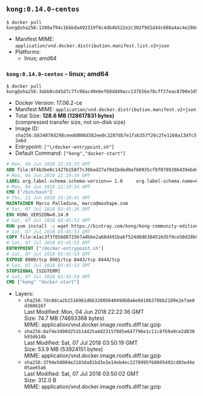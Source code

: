 ## `kong:0.14.0-centos`

```console
$ docker pull kong@sha256:1208a794c1bbbda492319f8c4db4b522e2c302f9d1d4dc608a4ac4e286dabcf1
```

-	Manifest MIME: `application/vnd.docker.distribution.manifest.list.v2+json`
-	Platforms:
	-	linux; amd64

### `kong:0.14.0-centos` - linux; amd64

```console
$ docker pull kong@sha256:3abb0cd45d7c7fc98ac49e6ef60dd49acc137656e78cff27eac8700e3d5d8b5c
```

-	Docker Version: 17.06.2-ce
-	Manifest MIME: `application/vnd.docker.distribution.manifest.v2+json`
-	Total Size: **128.6 MB (128617831 bytes)**  
	(compressed transfer size, not on-disk size)
-	Image ID: `sha256:b834078d298ceedd808d382ee0c3287db7e1fab357f26c2fe1168a13dfc52e6d`
-	Entrypoint: `["\/docker-entrypoint.sh"]`
-	Default Command: `["kong","docker-start"]`

```dockerfile
# Mon, 04 Jun 2018 22:19:33 GMT
ADD file:8f4b3be0c1427b158f7c30bad27af0d1bded0af60935cf8f0789286439ebdde9 in / 
# Mon, 04 Jun 2018 22:19:34 GMT
LABEL org.label-schema.schema-version== 1.0     org.label-schema.name=CentOS Base Image     org.label-schema.vendor=CentOS     org.label-schema.license=GPLv2     org.label-schema.build-date=20180531
# Mon, 04 Jun 2018 22:19:34 GMT
CMD ["/bin/bash"]
# Thu, 21 Jun 2018 19:20:41 GMT
MAINTAINER Marco Palladino, marco@mashape.com
# Sat, 07 Jul 2018 03:45:26 GMT
ENV KONG_VERSION=0.14.0
# Sat, 07 Jul 2018 03:45:52 GMT
RUN yum install -y wget https://bintray.com/kong/kong-community-edition-rpm/download_file?file_path=centos/7/kong-community-edition-$KONG_VERSION.el7.noarch.rpm &&     yum clean all
# Sat, 07 Jul 2018 03:45:53 GMT
COPY file:e1ac3f3f858d8725b7a4bbe2a68d491ba6f524d0d6384516d5f0ce50d28b9fda in /docker-entrypoint.sh 
# Sat, 07 Jul 2018 03:45:53 GMT
ENTRYPOINT ["/docker-entrypoint.sh"]
# Sat, 07 Jul 2018 03:45:53 GMT
EXPOSE 8000/tcp 8001/tcp 8443/tcp 8444/tcp
# Sat, 07 Jul 2018 03:45:53 GMT
STOPSIGNAL [SIGTERM]
# Sat, 07 Jul 2018 03:45:54 GMT
CMD ["kong" "docker-start"]
```

-	Layers:
	-	`sha256:7dc0dca2b1516961d6b3200564049db0a6e0410b370bb2189e2efae0d368616f`  
		Last Modified: Mon, 04 Jun 2018 22:22:36 GMT  
		Size: 74.7 MB (74693368 bytes)  
		MIME: application/vnd.docker.image.rootfs.diff.tar.gzip
	-	`sha256:8af4e3490d251b14425a4d2315f885e647796e1c11c8f69a9ce2d830b93d614b`  
		Last Modified: Sat, 07 Jul 2018 03:50:19 GMT  
		Size: 53.9 MB (53924151 bytes)  
		MIME: application/vnd.docker.image.rootfs.diff.tar.gzip
	-	`sha256:3794e50004e2103da81bd3e3e14eb4ec2278995f68895492cd03ed4e05ae65a6`  
		Last Modified: Sat, 07 Jul 2018 03:50:02 GMT  
		Size: 312.0 B  
		MIME: application/vnd.docker.image.rootfs.diff.tar.gzip
